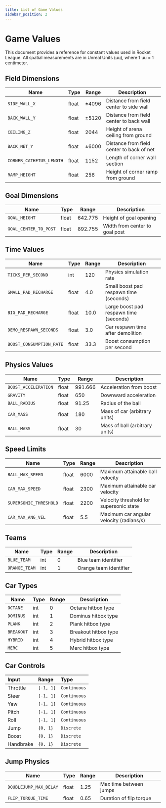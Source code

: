 ```yaml
---
title: List of Game Values
sidebar_position: 2
---
```


# Game Values

This document provides a reference for constant values used in Rocket League. All spatial measurements are in Unreal Units (uu), where 1 uu = 1 centimeter.

## Field Dimensions
| Name | Type | Range | Description |
|------|------|-------|-------------|
| `SIDE_WALL_X` | float | ±4096 | Distance from field center to side wall |
| `BACK_WALL_Y` | float | ±5120 | Distance from field center to back wall |
| `CEILING_Z` | float | 2044 | Height of arena ceiling from ground |
| `BACK_NET_Y` | float | ±6000 | Distance from field center to back of net |
| `CORNER_CATHETUS_LENGTH` | float | 1152 | Length of corner wall section |
| `RAMP_HEIGHT` | float | 256 | Height of corner ramp from ground |

## Goal Dimensions
| Name | Type | Range | Description |
|------|------|-------|-------------|
| `GOAL_HEIGHT` | float | 642.775 | Height of goal opening |
| `GOAL_CENTER_TO_POST` | float | 892.755 | Width from center to goal post |

## Time Values
| Name | Type | Range | Description |
|------|------|-------|-------------|
| `TICKS_PER_SECOND` | int | 120 | Physics simulation rate |
| `SMALL_PAD_RECHARGE` | float | 4.0 | Small boost pad respawn time (seconds) |
| `BIG_PAD_RECHARGE` | float | 10.0 | Large boost pad respawn time (seconds) |
| `DEMO_RESPAWN_SECONDS` | float | 3.0 | Car respawn time after demolition |
| `BOOST_CONSUMPTION_RATE` | float | 33.3 | Boost consumption per second |

## Physics Values
| Name | Type | Range | Description |
|------|------|-------|-------------|
| `BOOST_ACCELERATION` | float | 991.666 | Acceleration from boost |
| `GRAVITY` | float | 650 | Downward acceleration |
| `BALL_RADIUS` | float | 91.25 | Radius of the ball |
| `CAR_MASS` | float | 180 | Mass of car (arbitrary units) |
| `BALL_MASS` | float | 30 | Mass of ball (arbitrary units) |

## Speed Limits
| Name | Type | Range | Description |
|------|------|-------|-------------|
| `BALL_MAX_SPEED` | float | 6000 | Maximum attainable ball velocity |
| `CAR_MAX_SPEED` | float | 2300 | Maximum attainable car velocity |
| `SUPERSONIC_THRESHOLD` | float | 2200 | Velocity threshold for supersonic state |
| `CAR_MAX_ANG_VEL` | float | 5.5 | Maximum car angular velocity (radians/s) |

## Teams
| Name | Type | Range | Description |
|------|------|-------|-------------|
| `BLUE_TEAM` | int | 0 | Blue team identifier |
| `ORANGE_TEAM` | int | 1 | Orange team identifier |

## Car Types
| Name | Type | Range | Description |
|------|------|-------|-------------|
| `OCTANE` | int | 0 | Octane hitbox type |
| `DOMINUS` | int | 1 | Dominus hitbox type |
| `PLANK` | int | 2 | Plank hitbox type |
| `BREAKOUT` | int | 3 | Breakout hitbox type |
| `HYBRID` | int | 4 | Hybrid hitbox type |
| `MERC` | int | 5 | Merc hitbox type |

## Car Controls
| Input      | Range      | Type          |
|:-----------|:-----------|:--------------|
| Throttle   | `[-1, 1]`  | `Continuous`  |
| Steer      | `[-1, 1]`  | `Continuous`  |
| Yaw        | `[-1, 1]`  | `Continuous`  |
| Pitch      | `[-1, 1]`  | `Continuous`  |
| Roll       | `[-1, 1]`  | `Continuous`  |
| Jump       | `{0, 1}`   | `Discrete`    |
| Boost      | `{0, 1}`   | `Discrete`    |
| Handbrake  | `{0, 1}`   | `Discrete`    |

## Jump Physics
| Name | Type | Range | Description |
|------|------|-------|-------------|
| `DOUBLEJUMP_MAX_DELAY` | float | 1.25 | Max time between jumps |
| `FLIP_TORQUE_TIME` | float | 0.65 | Duration of flip torque |
